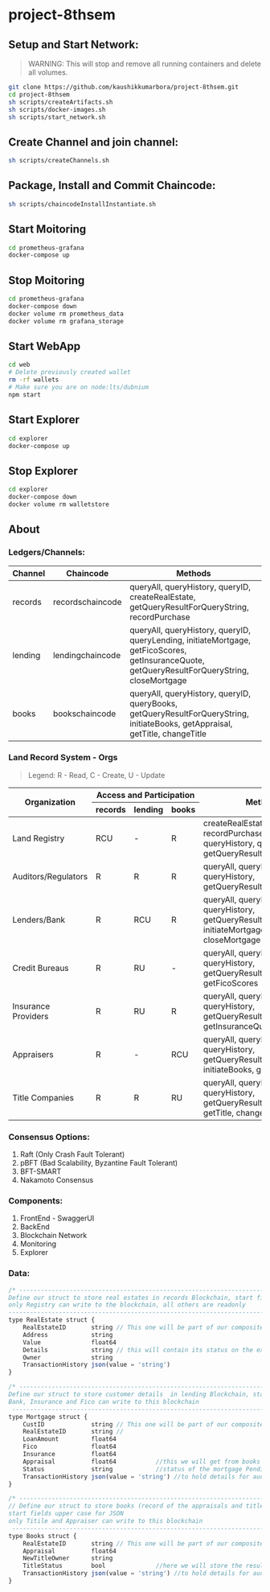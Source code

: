 # project-8thsem

## Setup and Start Network:

> WARNING: This will stop and remove all running containers and delete all volumes.

```bash
git clone https://github.com/kaushikkumarbora/project-8thsem.git
cd project-8thsem
sh scripts/createArtifacts.sh
sh scripts/docker-images.sh
sh scripts/start_network.sh
```

## Create Channel and join channel:

```bash
sh scripts/createChannels.sh
```

## Package, Install and Commit Chaincode:

```bash
sh scripts/chaincodeInstallInstantiate.sh
```

## Start Moitoring

```bash
cd prometheus-grafana
docker-compose up
```

## Stop Moitoring

```bash
cd prometheus-grafana
docker-compose down
docker volume rm prometheus_data
docker volume rm grafana_storage
```

## Start WebApp

```bash
cd web
# Delete previously created wallet
rm -rf wallets
# Make sure you are on node:lts/dubnium
npm start
```

## Start Explorer

```bash
cd explorer
docker-compose up
```

## Stop Explorer

```bash
cd explorer
docker-compose down
docker volume rm walletstore
```

## About

### Ledgers/Channels:

| Channel | Chaincode        | Methods                                                                                                                                        |
| ------- | ---------------- | ---------------------------------------------------------------------------------------------------------------------------------------------- |
| records | recordschaincode | queryAll, queryHistory, queryID, createRealEstate, getQueryResultForQueryString, recordPurchase                                                |
| lending | lendingchaincode | queryAll, queryHistory, queryID, queryLending, initiateMortgage, getFicoScores, getInsuranceQuote, getQueryResultForQueryString, closeMortgage |
| books   | bookschaincode   | queryAll, queryHistory, queryID, queryBooks, getQueryResultForQueryString, initiateBooks, getAppraisal, getTitle, changeTitle                  |

### Land Record System - Orgs
>Legend: R - Read, C - Create, U - Update
<table class="tg">
<thead>
  <tr>
    <th class="tg-fymr" rowspan="2">Organization</th>
    <th class="tg-fymr" colspan="3">Access and Participation</th>
    <th class="tg-fymr" rowspan="2">Methods</th>
  </tr>
  <tr>
    <th class="tg-1wig">records</th>
    <th class="tg-1wig">lending</th>
    <th class="tg-1wig">books</th>
  </tr>
</thead>
<tbody>
  <tr>
    <td class="tg-0pky">Land Registry</td>
    <td class="tg-kndx">RCU</td>
    <td class="tg-3oug">-</td>
    <td class="tg-0039">R</td>
    <td class="tg-0pky">createRealEstate, recordPurchase, queryAll, queryHistory, queryID, getQueryResultForQueryString</td>
  </tr>
  <tr>
    <td class="tg-0pky">Auditors/Regulators</td>
    <td class="tg-fcno">R</td>
    <td class="tg-0039">R</td>
    <td class="tg-0039">R</td>
    <td class="tg-0pky">queryAll, queryID, queryHistory, getQueryResultForQueryString</td>
  </tr>
  <tr>
    <td class="tg-0pky">Lenders/Bank</td>
    <td class="tg-fcno">R</td>
    <td class="tg-k3lo">RCU</td>
    <td class="tg-0039">R</td>
    <td class="tg-0pky">queryAll, queryID, queryHistory, getQueryResultForQueryString, initiateMortgage, closeMortgage</td>
  </tr>
  <tr>
    <td class="tg-0pky">Credit Bureaus</td>
    <td class="tg-fcno">R</td>
    <td class="tg-adx7">RU</td>
    <td class="tg-3oug">-</td>
    <td class="tg-0pky">queryAll, queryID, queryHistory, getQueryResultForQueryString, getFicoScores</td>
  </tr>
  <tr>
    <td class="tg-0pky">Insurance Providers</td>
    <td class="tg-fcno">R</td>
    <td class="tg-adx7">RU</td>
    <td class="tg-0039">R</td>
    <td class="tg-0pky">queryAll, queryID, queryHistory, getQueryResultForQueryString, getInsuranceQuote</td>
  </tr>
  <tr>
    <td class="tg-0pky">Appraisers</td>
    <td class="tg-fcno">R</td>
    <td class="tg-3oug">-</td>
    <td class="tg-k3lo">RCU</td>
    <td class="tg-0pky">queryAll, queryID, queryHistory, getQueryResultForQueryString, initiateBooks, getAppraisal</td>
  </tr>
  <tr>
    <td class="tg-0pky">Title Companies</td>
    <td class="tg-fcno">R</td>
    <td class="tg-0039">R</td>
    <td class="tg-adx7">RU</td>
    <td class="tg-0pky">queryAll, queryID, queryHistory, getQueryResultForQueryString, getTitle, changeTitle</td>
  </tr>
</tbody>
</table>

### Consensus Options:

1. Raft (Only Crash Fault Tolerant)
2. pBFT (Bad Scalability, Byzantine Fault Tolerant)
3. BFT-SMART
4. Nakamoto Consensus

### Components:

1. FrontEnd - SwaggerUI
2. BackEnd
3. Blockchain Network
4. Monitoring
5. Explorer

### Data:

```js
/* -------------------------------------------------------------------------------------------------
Define our struct to store real estates in records Blockchain, start fields upper case for JSON
only Registry can write to the blockchain, all others are readonly
---------------------------------------------------------------------------------------------------*/
type RealEstate struct {
	RealEstateID       string // This one will be part of our composite key (prefix + this)
	Address            string
	Value              float64
	Details            string // this will contain its status on the exchange
	Owner              string
	TransactionHistory json(value = 'string')
}

/* -------------------------------------------------------------------------------------------------
Define our struct to store customer details  in lending Blockchain, start fields upper case for JSON
Bank, Insurance and Fico can write to this blockchain
 -------------------------------------------------------------------------------------------------*/
type Mortgage struct {
	CustID             string // This one will be part of our composite key (prefix + this)
	RealEstateID       string //
	LoanAmount         float64
	Fico               float64
	Insurance          float64
	Appraisal          float64           //this we will get from books ledger
	Status             string            //status of the mortgage Pending -> FicoSet -> InsuranceSet -> Funded -> Rejected
	TransactionHistory json(value = 'string') //to hold details for auditing - includes the function called and timestamp
}

/* -------------------------------------------------------------------------------------------------
// Define our struct to store books (record of the appraisals and titles)  in Blockchain,
start fields upper case for JSON
only Titile and Appraiser can write to this blockchain
 -------------------------------------------------------------------------------------------------*/
type Books struct {
	RealEstateID       string // This one will be part of our composite key (prefix + this)
	Appraisal          float64
	NewTitleOwner      string
	TitleStatus        bool              //here we will store the results of title search which will be used by bank/lender to close the loan
	TransactionHistory json(value = 'string') //to hold details for auditing - includes the function called and timestamp
}
```
